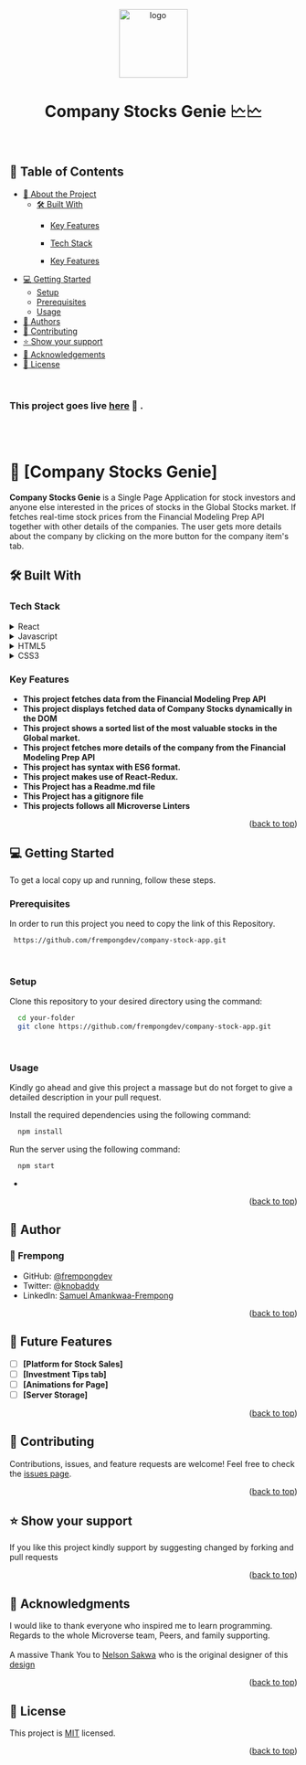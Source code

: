  

<a name="readme-top"></a>


<div align="center">

  <img src="https://img.money.com/2021/07/Explainer-How-To-Buy-Stocks.jpg?quality=60&w=800" alt="logo" width="120"  height="auto" />
  <br/>
   

  <h1><b>Company Stocks Genie 🗠🗠</b></h1>

</div>
<br>
<!-- TABLE OF CONTENTS -->

## 📗 Table of Contents

- [📖 About the Project](#about-project)
  - [🛠 Built With](#built-with)
     - [Key Features](#key-features)

    - [Tech Stack](#tech-stack)
    - [Key Features](#key-features)
- [💻 Getting Started](#getting-started)
  - [Setup](#setup)
  - [Prerequisites](#prerequisites)
  - [Usage](#usage)
- [👥 Authors](#authors)
- [🤝 Contributing](#contributing)
- [⭐️ Show your support](#support)
- [🙏 Acknowledgements](#acknowledgements)
- [📝 License](#license)

<br>

<!-- DEPLOYMENT -->
### This project goes live [here](https://space-travelers-f2ji.onrender.com/) 🚀 .

<br> 

<!-- DEPLOYMENT -->
 <!--### Have a look at the project's video presentation [here](https://drive.google.com/file/d/1skgLsHGHswEhiKERjOi6zl1o8dcdOaxm/view?usp=sharing) 📽️ .-->

<br>

<!-- PROJECT DESCRIPTION -->

# 📖 [Company Stocks Genie] <a name="about-project"></a>


**Company Stocks Genie** is a Single Page Application for stock investors and anyone else interested in the prices of stocks in the Global Stocks market. If fetches real-time stock prices from the Financial Modeling Prep API together with other details of the companies. The user gets more details about the company by clicking on the more button for the company item's tab.

## 🛠 Built With <a name="built-with"></a>

### Tech Stack <a name="tech-stack"></a>

<details>
  <summary>React</summary>
  <ul>
    <li><a href="https://reactjs.org/">Link to React</a></li>
  </ul>
</details>

<details>
  <summary>Javascript</summary>
  <ul>
    <li><a href="https://www.javascript.com/">Link to Javascript</a></li>
  </ul>
</details>

<details>
  <summary>HTML5</summary>
  <ul>
    <li><a href="https://developer.mozilla.org/en-US/docs/Web/HTML">Link to HTML</a></li>
  </ul>
</details>

<details>
  <summary>CSS3</summary>
  <ul>
    <li><a href="https://developer.mozilla.org/en-US/docs/Web/CSS">Link to CSS</a></li>
  </ul>
</details>


<!-- Features -->

### Key Features <a name="key-features"></a>

- **This project fetches data from the Financial Modeling Prep API**
- **This project displays fetched data of Company Stocks dynamically in the DOM**
- **This project shows a sorted list of the most valuable stocks in the Global market.**
- **This project fetches more details of the company from the Financial Modeling Prep API**
- **This project has syntax with ES6 format.**
- **This project makes use of React-Redux.**
- **This Project has a Readme.md file**
- **This Project has a gitignore file**
- **This projects follows all Microverse Linters**

<p align="right">(<a href="#readme-top">back to top</a>)</p>

<!-- GETTING STARTED -->

## 💻 Getting Started <a name="getting-started"></a>


To get a local copy up and running, follow these steps.

### Prerequisites

In order to run this project you need to copy the link of this Repository.



```sh
 https://github.com/frempongdev/company-stock-app.git
```
<br>

### Setup

Clone this repository to your desired directory using the command: 


```sh
  cd your-folder
  git clone https://github.com/frempongdev/company-stock-app.git 
```

<br>


### Usage

Kindly go ahead and give this project a massage but do not forget to give a detailed description in your pull request.


Install the required dependencies using the following command:

```sh
  npm install
```

Run the server using the following command:

```sh
  npm start
```
-



<p align="right">(<a href="#readme-top">back to top</a>)</p>


<!-- AUTHORs -->

## 👥 Author <a name="authors"></a>
### 👥 Frempong

- GitHub: [@frempongdev](https://github.com/frempongdev)
- Twitter: [@knobaddy](https://twitter.com/knobaddy)
- LinkedIn: [Samuel Amankwaa-Frempong](https://www.linkedin.com/in/frempongdev/)



<p align="right">(<a href="#readme-top">back to top</a>)</p>


## 🔭 Future Features <a name="future-features"></a>


- [ ] **[Platform for Stock Sales]**
- [ ] **[Investment Tips tab]**
- [ ] **[Animations for Page]**
- [ ] **[Server Storage]**

<p align="right">(<a href="#readme-top">back to top</a>)</p>

<!-- CONTRIBUTING -->
## 🤝 Contributing <a name="contributing"></a>
Contributions, issues, and feature requests are welcome!
Feel free to check the [issues page](../../issues/).

<p align="right">(<a href="#readme-top">back to top</a>)</p>

<!-- SUPPORT -->

## ⭐️ Show your support <a name="support"></a>


If you like this project kindly support by suggesting changed by forking and pull requests

<p align="right">(<a href="#readme-top">back to top</a>)</p>



<!-- ACKNOWLEDGEMENTS -->

## 🙏 Acknowledgments <a name="acknowledgements"></a>

I would like to thank  everyone who inspired me to learn programming. Regards to the whole Microverse team, Peers, and family supporting.
<br>
<br>
A massive Thank You to [Nelson Sakwa](https://www.behance.net/sakwadesignstudio) who is the original designer of this [design](https://www.behance.net/gallery/31579789/Ballhead-App-(Free-PSDs))

<p align="right">(<a href="#readme-top">back to top</a>)</p>

<!-- LICENSE -->

## 📝 License <a name="license"></a>

This project is [MIT](./LICENSE) licensed.

<p align="right">(<a href="#readme-top">back to top</a>)</p>
